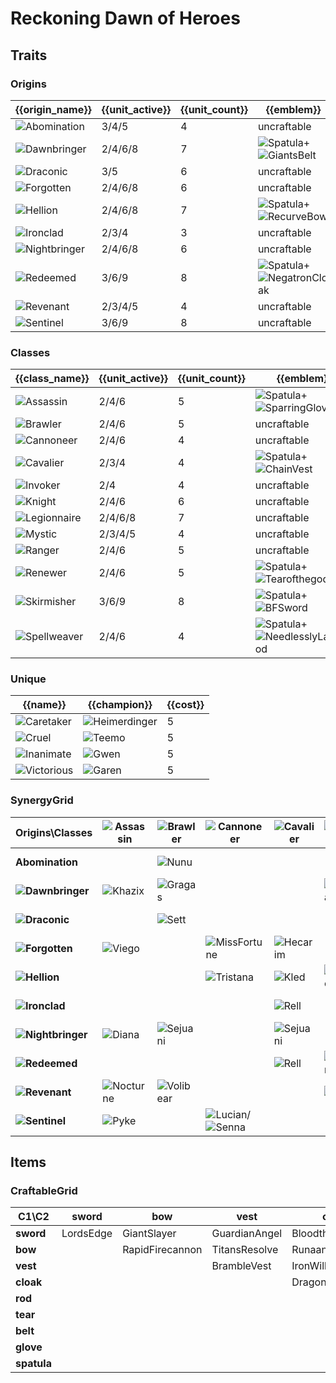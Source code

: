 # Reckoning Dawn of Heroes

## Traits
### Origins
| {{origin_name}}                                            | {{unit_active}} | {{unit_count}} | {{emblem}}                                                                                                  | {{desc}} |
| -                                                          | -               | -              | -                                                                                                           | -        |
| ![Abomination](../tfttraits/icon/set5.5/Abomination.svg)   | 3/4/5           | 4              | uncraftable                                                                                                 |          |
| ![Dawnbringer](../tfttraits/icon/set5.5/Dawnbringer.svg)   | 2/4/6/8         | 7              | ![Spatula](../tftitems/icon/set5.5/Spatula.png)+![GiantsBelt](../tftitems/icon/set5.5/GiantsBelt.png)       |          |
| ![Draconic](../tfttraits/icon/set5.5/Draconic.svg)         | 3/5             | 6              | uncraftable                                                                                                 |          |
| ![Forgotten](../tfttraits/icon/set5.5/Forgotten.svg)       | 2/4/6/8         | 6              | uncraftable                                                                                                 |          |
| ![Hellion](../tfttraits/icon/set5.5/Hellion.svg)           | 2/4/6/8         | 7              | ![Spatula](../tftitems/icon/set5.5/Spatula.png)+![RecurveBow](../tftitems/icon/set5.5/RecurveBow.png)       |          |
| ![Ironclad](../tfttraits/icon/set5.5/Ironclad.svg)         | 2/3/4           | 3              | uncraftable                                                                                                 |          |
| ![Nightbringer](../tfttraits/icon/set5.5/Nightbringer.svg) | 2/4/6/8         | 6              | uncraftable                                                                                                 |          |
| ![Redeemed](../tfttraits/icon/set5.5/Redeemed.svg)         | 3/6/9           | 8              | ![Spatula](../tftitems/icon/set5.5/Spatula.png)+![NegatronCloak](../tftitems/icon/set5.5/NegatronCloak.png) |          |
| ![Revenant](../tfttraits/icon/set5.5/Revenant.svg)         | 2/3/4/5         | 4              | uncraftable                                                                                                 |          |
| ![Sentinel](../tfttraits/icon/set5.5/Sentinel.svg)         | 3/6/9           | 8              | uncraftable                                                                                                 |          |

### Classes
| {{class_name}}                                           | {{unit_active}} | {{unit_count}} | {{emblem}}                                                                                                            | {{desc}} |
| -                                                        | -               | -              | -                                                                                                                     | -        |
| ![Assassin](../tfttraits/icon/set5.5/Assassin.svg)       | 2/4/6           | 5              | ![Spatula](../tftitems/icon/set5.5/Spatula.png)+![SparringGloves](../tftitems/icon/set5.5/SparringGloves.png)         |          |
| ![Brawler](../tfttraits/icon/set5.5/Brawler.svg)         | 2/4/6           | 5              | uncraftable                                                                                                           |          |
| ![Cannoneer](../tfttraits/icon/set5.5/Cannoneer.svg)     | 2/4/6           | 4              | uncraftable                                                                                                           |          |
| ![Cavalier](../tfttraits/icon/set5.5/Cavalier.svg)       | 2/3/4           | 4              | ![Spatula](../tftitems/icon/set5.5/Spatula.png)+![ChainVest](../tftitems/icon/set5.5/ChainVest.png)                   |          |
| ![Invoker](../tfttraits/icon/set5.5/Invoker.svg)         | 2/4             | 4              | uncraftable                                                                                                           |          |
| ![Knight](../tfttraits/icon/set5.5/Knight.svg)           | 2/4/6           | 6              | uncraftable                                                                                                           |          |
| ![Legionnaire](../tfttraits/icon/set5.5/Legionnaire.svg) | 2/4/6/8         | 7              | uncraftable                                                                                                           |          |
| ![Mystic](../tfttraits/icon/set5.5/Mystic.svg)           | 2/3/4/5         | 4              | uncraftable                                                                                                           |          |
| ![Ranger](../tfttraits/icon/set5.5/Ranger.svg)           | 2/4/6           | 5              | uncraftable                                                                                                           |          |
| ![Renewer](../tfttraits/icon/set5.5/Renewer.svg)         | 2/4/6           | 5              | ![Spatula](../tftitems/icon/set5.5/Spatula.png)+![Tearofthegoddess](../tftitems/icon/set5.5/Tearofthegoddess.png)     |          |
| ![Skirmisher](../tfttraits/icon/set5.5/Skirmisher.svg)   | 3/6/9           | 8              | ![Spatula](../tftitems/icon/set5.5/Spatula.png)+![BFSword](../tftitems/icon/set5.5/BFSword.png)                       |          |
| ![Spellweaver](../tfttraits/icon/set5.5/Spellweaver.svg) | 2/4/6           | 4              | ![Spatula](../tftitems/icon/set5.5/Spatula.png)+![NeedlesslyLargeRod](../tftitems/icon/set5.5/NeedlesslyLargeRod.png) |          |

### Unique
| {{name}}                                               | {{champion}}                                                  | {{cost}} |
| -                                                      | -                                                             | -        |
| ![Caretaker](../tfttraits/icon/set5.5/Caretaker.svg)   | ![Heimerdinger](../tftchampions/icon/set5.5/Heimerdinger.png) | 5        |
| ![Cruel](../tfttraits/icon/set5.5/Cruel.svg)           | ![Teemo](../tftchampions/icon/set5.5/Teemo.png)               | 5        |
| ![Inanimate](../tfttraits/icon/set5.5/Inanimate.svg)   | ![Gwen](../tftchampions/icon/set5.5/Gwen.png)                 | 5        |
| ![Victorious](../tfttraits/icon/set5.5/Victorious.svg) | ![Garen](../tftchampions/icon/set5.5/Garen.png)               | 5        |

### SynergyGrid
| ****Origins\Classes****                                        | **![Assassin](../tfttraits/icon/set5.5/Assassin.svg)** | **![Brawler](../tfttraits/icon/set5.5/Brawler.svg)**  | **![Cannoneer](../tfttraits/icon/set5.5/Cannoneer.svg)**                                          | **![Cavalier](../tfttraits/icon/set5.5/Cavalier.svg)** | **![Invoker](../tfttraits/icon/set5.5/Invoker.svg)** | **![Knight](../tfttraits/icon/set5.5/Knight.svg)**    | **![Legionnaire](../tfttraits/icon/set5.5/Legionnaire.svg)**                                      | **![Mystic](../tfttraits/icon/set5.5/Mystic.svg)**            | **![Ranger](../tfttraits/icon/set5.5/Ranger.svg)**    | **![Renewer](../tfttraits/icon/set5.5/Renewer.svg)**          | **![Skirmisher](../tfttraits/icon/set5.5/Skirmisher.svg)**                                      | **![Spellweaver](../tfttraits/icon/set5.5/Spellweaver.svg)** |
| -                                                              | -                                                      | -                                                     | -                                                                                                 | -                                                      | -                                                    | -                                                     | -                                                                                                 | -                                                             | -                                                     | -                                                             | -                                                                                               | -                                                            |
| **Abomination**                                                |                                                        | ![Nunu](../tftchampions/icon/set5.5/Nunu.png)         |                                                                                                   |                                                        |                                                      |                                                       | ![Kalista](../tftchampions/icon/set5.5/Kalista.png)                                               | ![Fiddlesticks](../tftchampions/icon/set5.5/Fiddlesticks.png) |                                                       |                                                               |                                                                                                 | ![Brand](../tftchampions/icon/set5.5/Brand.png)              |
| **![Dawnbringer](../tfttraits/icon/set5.5/Dawnbringer.svg)**   | ![Khazix](../tftchampions/icon/set5.5/Khazix.png)      | ![Gragas](../tftchampions/icon/set5.5/Gragas.png)     |                                                                                                   |                                                        | ![Karma](../tftchampions/icon/set5.5/Karma.png)      | ![Garen](../tftchampions/icon/set5.5/Garen.png)       | ![Riven](../tftchampions/icon/set5.5/Riven.png)                                                   |                                                               |                                                       | ![Soraka](../tftchampions/icon/set5.5/Soraka.png)             | ![Nidalee](../tftchampions/icon/set5.5/Nidalee.png)                                             |                                                              |
| **![Draconic](../tfttraits/icon/set5.5/Draconic.svg)**         |                                                        | ![Sett](../tftchampions/icon/set5.5/Sett.png)         |                                                                                                   |                                                        |                                                      | ![Galio](../tftchampions/icon/set5.5/Galio.png)       |                                                                                                   |                                                               | ![Ashe](../tftchampions/icon/set5.5/Ashe.png)         | ![Heimerdinger](../tftchampions/icon/set5.5/Heimerdinger.png) | ![Udyr](../tftchampions/icon/set5.5/Udyr.png)                                                   | ![Zyra](../tftchampions/icon/set5.5/Zyra.png)                |
| **![Forgotten](../tfttraits/icon/set5.5/Forgotten.svg)**       | ![Viego](../tftchampions/icon/set5.5/Viego.png)        |                                                       | ![MissFortune](../tftchampions/icon/set5.5/MissFortune.png)                                       | ![Hecarim](../tftchampions/icon/set5.5/Hecarim.png)    |                                                      | ![Thresh](../tftchampions/icon/set5.5/Thresh.png)     | ![Draven](../tftchampions/icon/set5.5/Draven.png)                                                 |                                                               | ![Vayne](../tftchampions/icon/set5.5/Vayne.png)       |                                                               | ![Viego](../tftchampions/icon/set5.5/Viego.png)                                                 |                                                              |
| **![Hellion](../tfttraits/icon/set5.5/Hellion.svg)**           |                                                        |                                                       | ![Tristana](../tftchampions/icon/set5.5/Tristana.png)                                             | ![Kled](../tftchampions/icon/set5.5/Kled.png)          | ![Teemo](../tftchampions/icon/set5.5/Teemo.png)      | ![Poppy](../tftchampions/icon/set5.5/Poppy.png)       |                                                                                                   | ![Lulu](../tftchampions/icon/set5.5/Lulu.png)                 |                                                       |                                                               | ![Kennen](../tftchampions/icon/set5.5/Kennen.png)                                               | ![Ziggs](../tftchampions/icon/set5.5/Ziggs.png)              |
| **![Ironclad](../tfttraits/icon/set5.5/Ironclad.svg)**         |                                                        |                                                       |                                                                                                   | ![Rell](../tftchampions/icon/set5.5/Rell.png)          |                                                      | ![Nautilus](../tftchampions/icon/set5.5/Nautilus.png) |                                                                                                   |                                                               |                                                       |                                                               | ![Jax](../tftchampions/icon/set5.5/Jax.png)                                                     |                                                              |
| **![Nightbringer](../tfttraits/icon/set5.5/Nightbringer.svg)** | ![Diana](../tftchampions/icon/set5.5/Diana.png)        | ![Sejuani](../tftchampions/icon/set5.5/Sejuani.png)   |                                                                                                   | ![Sejuani](../tftchampions/icon/set5.5/Sejuani.png)    |                                                      |                                                       | ![Yasuo](../tftchampions/icon/set5.5/Yasuo.png)                                                   |                                                               | ![Aphelios](../tftchampions/icon/set5.5/Aphelios.png) | ![Vladimir](../tftchampions/icon/set5.5/Vladimir.png)         | ![LeeSin](../tftchampions/icon/set5.5/LeeSin.png)                                               |                                                              |
| **![Redeemed](../tfttraits/icon/set5.5/Redeemed.svg)**         |                                                        |                                                       |                                                                                                   | ![Rell](../tftchampions/icon/set5.5/Rell.png)          | ![Syndra](../tftchampions/icon/set5.5/Syndra.png)    | ![Leona](../tftchampions/icon/set5.5/Leona.png)       | ![Aatrox](../tftchampions/icon/set5.5/Aatrox.png)/![Kayle](../tftchampions/icon/set5.5/Kayle.png) | ![Lux](../tftchampions/icon/set5.5/Lux.png)                   | ![Varus](../tftchampions/icon/set5.5/Varus.png)       |                                                               |                                                                                                 | ![Velkoz](../tftchampions/icon/set5.5/Velkoz.png)            |
| **![Revenant](../tfttraits/icon/set5.5/Revenant.svg)**         | ![Nocturne](../tftchampions/icon/set5.5/Nocturne.png)  | ![Volibear](../tftchampions/icon/set5.5/Volibear.png) |                                                                                                   |                                                        | ![Ivern](../tftchampions/icon/set5.5/Ivern.png)      |                                                       |                                                                                                   | ![Fiddlesticks](../tftchampions/icon/set5.5/Fiddlesticks.png) |                                                       | ![Ivern](../tftchampions/icon/set5.5/Ivern.png)               |                                                                                                 |                                                              |
| **![Sentinel](../tfttraits/icon/set5.5/Sentinel.svg)**         | ![Pyke](../tftchampions/icon/set5.5/Pyke.png)          |                                                       | ![Lucian](../tftchampions/icon/set5.5/Lucian.png)/![Senna](../tftchampions/icon/set5.5/Senna.png) |                                                        |                                                      | ![Galio](../tftchampions/icon/set5.5/Galio.png)       | ![Irelia](../tftchampions/icon/set5.5/Irelia.png)                                                 |                                                               | ![Akshan](../tftchampions/icon/set5.5/Akshan.png)     | ![Rakan](../tftchampions/icon/set5.5/Rakan.png)               | ![Irelia](../tftchampions/icon/set5.5/Irelia.png)/![Olaf](../tftchampions/icon/set5.5/Olaf.png) |                                                              |

## Items
### CraftableGrid
| ****C1\C2**** | **sword** | **bow**         | **vest**      | **cloak**        | **rod**               | **tear**      | **belt**       | **glove**      | **spatula**       |
| -             | -         | -               | -             | -                | -                     | -             | -              | -              | -                 |
| **sword**     | LordsEdge | GiantSlayer     | GuardianAngel | Bloodthirster    | HextechGunblade       | SpearofShojin | ZekesHerald    | InfinityEdge   | SwordoftheDivine  |
| **bow**       |           | RapidFirecannon | TitansResolve | RunaansHurricane | GuinsoosRageblade     | StatikkShiv   | ZzRotPortal    | LastWhisper    | DuelistsZeal      |
| **vest**      |           |                 | BrambleVest   | IronWill         | LocketoftheIronSolari | FrozenHeart   | SunfireCape    | Shroud         | VanguardsCuirass  |
| **cloak**     |           |                 |               | DragonsClaw      | IonicSpark            | Chalice       | Zephyr         | Quicksilver    | ElderwoodHeirloom |
| **rod**       |           |                 |               |                  | RabadonsDeathcap      | LudensEcho    | Morellonomicon | ArcaneGauntlet | MantleofDusk      |
| **tear**      |           |                 |               |                  |                       | BlueSentinel  | Redemption     | HandofJustice  | MagesCap          |
| **belt**      |           |                 |               |                  |                       |               | WarmogsArmor   | Backhand       | WarlordsBanner    |
| **glove**     |           |                 |               |                  |                       |               |                | ThiefsGloves   | YoumuusGhostblade |
| **spatula**   |           |                 |               |                  |                       |               |                |                | ForceofNature     |